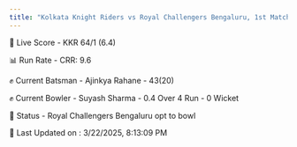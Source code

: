 ```yaml
---
title: "Kolkata Knight Riders vs Royal Challengers Bengaluru, 1st Match - Live Cricket Score"
---
```


🔴 Live Score - KKR 64/1 (6.4)  

📊 Run Rate - CRR: 9.6  

✊ Current Batsman - Ajinkya Rahane - 43(20)  

✊ Current Bowler - Suyash Sharma - 0.4 Over 4 Run - 0 Wicket  

📑 Status - Royal Challengers Bengaluru opt to bowl

📝 Last Updated on : 3/22/2025, 8:13:09 PM  

